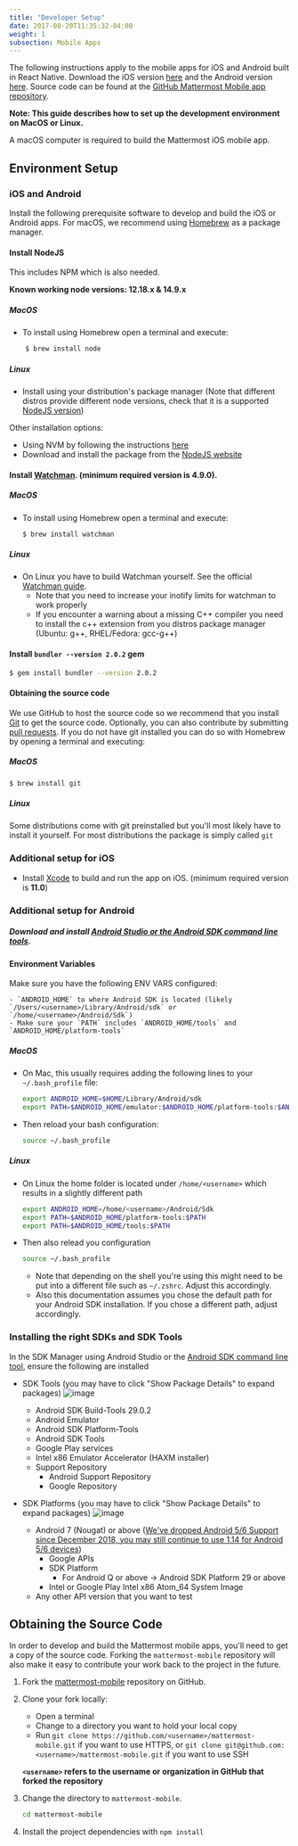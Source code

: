 ```yaml
---
title: "Developer Setup"
date: 2017-08-20T11:35:32-04:00
weight: 1
subsection: Mobile Apps
---
```


The following instructions apply to the mobile apps for iOS and Android built in React Native. Download the iOS version <a href="http://about.mattermost.com/mattermost-ios-app/" target="_blank">here</a> and the Android version <a href="http://about.mattermost.com/mattermost-android-app/" target="_blank">here</a>. Source code can be found at the <a href="https://github.com/mattermost/mattermost-mobile" target="_blank">GitHub Mattermost Mobile app repository</a>.

**Note: This guide describes how to set up the development environment on MacOS or Linux.**

A macOS computer is required to build the Mattermost iOS mobile app.

## Environment Setup

### iOS and Android

Install the following prerequisite software to develop and build the iOS or Android apps. For macOS, we recommend using <a href="https://brew.sh/" target="_blank">Homebrew</a> as a package manager.

#### Install NodeJS

This includes NPM which is also needed.

**Known working node versions: 12.18.x & 14.9.x**

##### MacOS
- To install using Homebrew open a terminal and execute:

```sh
    $ brew install node
```

##### Linux
-	Install using your distribution's package manager (Note that different distros provide
    different node versions, check that it is a supported [NodeJS version](#install-nodejs))

Other installation options:
-   Using NVM by following the instructions <a href="https://github.com/creationix/nvm#install-script" target="_blank">here</a>
-   Download and install the package from the <a href="https://nodejs.org/en/" target="_blank">NodeJS website</a>

#### Install <a href="https://facebook.github.io/watchman/" target="_blankn">Watchman</a>. (minimum required version is 4.9.0).
##### MacOS
- To install using Homebrew open a terminal and execute:
    ```sh
    $ brew install watchman
    ```
##### Linux
- On Linux you have to build Watchman yourself. See the official [Watchman guide](https://facebook.github.io/watchman/docs/install.html#installing-from-source).
    - Note that you need to increase your inotify limits for watchman to work properly
    - If you encounter a warning about a missing C++ compiler you need to install the c++
    extension from you distros package manager (Ubuntu: g++, RHEL/Fedora: gcc-g++)


#### Install ```bundler --version 2.0.2``` gem
```sh
$ gem install bundler --version 2.0.2
```

#### Obtaining the source code
We use GitHub to host the source code so we recommend that you install <a href="https://git-scm.com/" target="_blank">Git</a> to get the source code. Optionally, you can also contribute by submitting <a href="https://help.github.com/articles/creating-a-pull-request/" target="_blank">pull requests</a>. If you do not have git installed you can do so with Homebrew by opening a terminal and executing:

##### MacOS

```sh
$ brew install git
```

##### Linux
Some distributions come with git preinstalled but you'll most likely have to install it yourself. For most distributions the package is simply called ```git```

### Additional setup for iOS

*  Install <a href="https://itunes.apple.com/us/app/xcode/id497799835?ls=1&mt=12" target="_blank">Xcode</a> to build and run the app on iOS. (minimum required version is **11.0**)

### Additional setup for Android

##### Download and install <a href="https://developer.android.com/studio/index.html#downloads" target="_blank">Android Studio or the Android SDK command line tools</a>.

#### Environment Variables
Make sure you have the following ENV VARS configured:

    - `ANDROID_HOME` to where Android SDK is located (likely `/Users/<username>/Library/Android/sdk` or `/home/<username>/Android/Sdk`)
    - Make sure your `PATH` includes `ANDROID_HOME/tools` and `ANDROID_HOME/platform-tools`
##### MacOS
-   On Mac, this usually requires adding the following lines to your `~/.bash_profile` file:

    ```sh
    export ANDROID_HOME=$HOME/Library/Android/sdk
    export PATH=$ANDROID_HOME/emulator:$ANDROID_HOME/platform-tools:$ANDROID_HOME/tools:$PATH
    ```
- Then reload your bash configuration:

    ```sh
    source ~/.bash_profile
    ```
##### Linux
-   On Linux the home folder is located under ```/home/<username>``` which results in a slightly different path

    ```sh
    export ANDROID_HOME=/home/<username>/Android/Sdk
    export PATH=$ANDROID_HOME/platform-tools:$PATH
    export PATH=$ANDROID_HOME/tools:$PATH
    ```
- Then also relead you configuration
    ```sh
    source ~/.bash_profile
    ```
    - Note that depending on the shell you're using this might need to be put into a different file such as ```~/.zshrc```. Adjust this accordingly.
    - Also this documentation assumes you chose the default path for your Android SDK installation. If you chose a different path, adjust accordingly.

### Installing the right SDKs and SDK Tools
In the SDK Manager using Android Studio or the [Android SDK command line tool](https://developer.android.com/studio/command-line/sdkmanager.html), ensure the following are installed
- SDK Tools (you may have to click "Show Package Details" to expand packages)
    ![image](/img/mobile/sdk_tools.png)
    - Android SDK Build-Tools 29.0.2
    - Android Emulator
    - Android SDK Platform-Tools
    - Android SDK Tools
    - Google Play services
    - Intel x86 Emulator Accelerator (HAXM installer)
    - Support Repository
        -   Android Support Repository
        -   Google Repository

- SDK Platforms (you may have to click "Show Package Details" to expand packages)
    ![image](/img/mobile/sdk_platforms.png)
    - Android 7 (Nougat) or above ([We've dropped Android 5/6 Support since December 2018, you may still continue to use 1.14 for Android 5/6 devices](https://github.com/mattermost/mattermost-mobile/issues/2480))
        - Google APIs
        - SDK Platform
            - For Android Q or above -> Android SDK Platform 29 or above
        - Intel or Google Play Intel x86 Atom\_64 System Image
    - Any other API version that you want to test


## Obtaining the Source Code

In order to develop and build the Mattermost mobile apps, you'll need to get a copy of the source code. Forking the `mattermost-mobile` repository will also make it easy to contribute your work back to the project in the future.

1.  Fork the [mattermost-mobile](https://github.com/mattermost/mattermost-mobile) repository on GitHub.

2. Clone your fork locally:
    - Open a terminal
    - Change to a directory you want to hold your local copy
    - Run `git clone https://github.com/<username>/mattermost-mobile.git` if you want to use HTTPS, or `git clone git@github.com:<username>/mattermost-mobile.git` if you want to use SSH

    **`<username>` refers to the username or organization in GitHub that forked the repository**

3.  Change the directory to `mattermost-mobile`.
    ```sh
    cd mattermost-mobile
    ```

4.  Install the project dependencies with `npm install`
